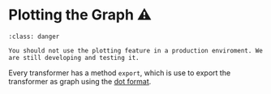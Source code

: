 # Plotting the Graph ⚠

```{admonition} Under development
:class: danger

You should not use the plotting feature in a production enviroment. We are still developing and testing it.
```

Every transformer has a method `export`, which is use to export the transformer as graph using the [dot format](https://graphviz.org/doc/info/lang.html).

